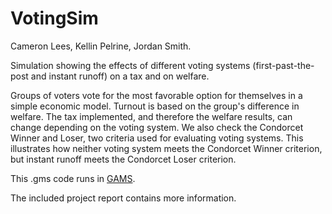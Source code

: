 # VotingSim

Cameron Lees, Kellin Pelrine, Jordan Smith.


Simulation showing the effects of different voting systems (first-past-the-post and instant runoff) on a tax and on welfare. 

Groups of voters vote for the most favorable option for themselves in a simple economic model. Turnout is based on the group's difference in welfare. The tax implemented, and therefore the welfare results, can change depending on the voting system. We also check the Condorcet Winner and Loser, two criteria used for evaluating voting systems. This illustrates how neither voting system meets the Condorcet Winner criterion, but instant runoff meets the Condorcet Loser criterion.


This .gms code runs in [GAMS](https://www.gams.com/).

The included project report contains more information.



